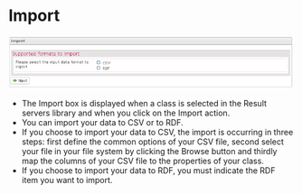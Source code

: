 <!--
author:
    - 'Jérôme Bogaerts'
created_at: '2012-03-29 16:05:29'
updated_at: '2013-03-13 14:21:54'
tags:
    - Deliveries
-->

Import
======

![](../resources/resultservers-import1.png)

-   The Import box is displayed when a class is selected in the Result servers library and when you click on the Import action.
-   You can import your data to CSV or to RDF.
-   If you choose to import your data to CSV, the import is occurring in three steps: first define the common options of your CSV file, second select your file in your file system by clicking the Browse button and thirdly map the columns of your CSV file to the properties of your class.
-   If you choose to import your data to RDF, you must indicate the RDF item you want to import.


